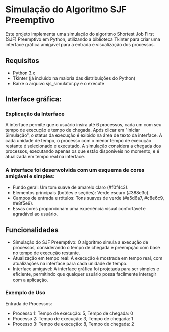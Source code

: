 
# Simulação do Algoritmo SJF Preemptivo
Este projeto implementa uma simulação do algoritmo Shortest Job First (SJF) Preemptivo em Python, utilizando a biblioteca Tkinter para criar uma interface gráfica amigável para a entrada e visualização dos processos.

## Requisitos
- Python 3.x
- Tkinter (já incluído na maioria das distribuições do Python)
- Baixe o arquivo sjs_simulator.py e o execute 

## Interface gráfica:
### Explicação da Interface
A interface permite que o usuário insira até 6 processos, cada um com seu tempo de execução e tempo de chegada.
Após clicar em "Iniciar Simulação", o status da execução é exibido na área de texto da interface. A cada unidade de tempo, o processo com o menor tempo de execução restante é selecionado e executado.
A simulação considera a chegada dos processos, executando apenas os que estão disponíveis no momento, e é atualizada em tempo real na interface.

### A interface foi desenvolvida com um esquema de cores amigável e simples:

- Fundo geral: Um tom suave de amarelo claro (#f0f4c3).
- Elementos principais (botões e seções): Verde escuro (#388e3c).
- Campos de entrada e rótulos: Tons suaves de verde (#a5d6a7, #c8e6c9, #e8f5e9).
- Essas cores proporcionam uma experiência visual confortável e agradável ao usuário.

## Funcionalidades
- Simulação do SJF Preemptivo: O algoritmo simula a execução de processos, considerando o tempo de chegada e preempção com base no tempo de execução restante.
- Atualização em tempo real: A execução é mostrada em tempo real, com atualizações na interface para cada unidade de tempo.
- Interface amigável: A interface gráfica foi projetada para ser simples e eficiente, permitindo que qualquer usuário possa facilmente interagir com a aplicação.
### Exemplo de Uso

Entrada de Processos:
- Processo 1: Tempo de execução: 5, Tempo de chegada: 0
- Processo 2: Tempo de execução: 3, Tempo de chegada: 1
- Processo 3: Tempo de execução: 8, Tempo de chegada: 2
